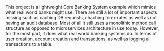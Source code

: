 This project is a lightweight Core Banking System example which mimics what real world banks might use. There are still a lot of important aspects missing such as caching DB requests, chaching forex rates as well as not having an audit database. Most of all it still uses a monolithic method call structure as opposed to microservices architecture in use today. However, for the most part, it does what real world banking systems do. In terms of user creation, account creation and transactions, as well as logging all transactions to a table.
